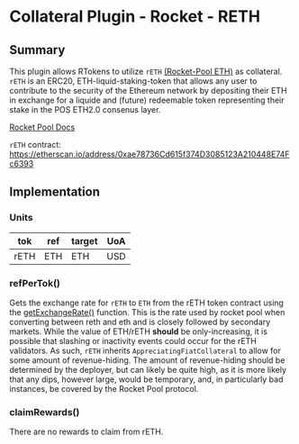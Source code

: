 # Collateral Plugin - Rocket - RETH

## Summary

This plugin allows RTokens to utilize `rETH` [(Rocket-Pool ETH)](https://github.com/rocket-pool/rocketpool/blob/master/contracts/contract/token/RocketTokenRETH.sol)
as collateral.  `rETH` is an ERC20, ETH-liquid-staking-token that allows any user to contribute to the security of the
Ethereum network by depositing their ETH in exchange for a liquide and (future) redeemable token representing their
stake in the POS ETH2.0 consenus layer.

[Rocket Pool Docs](https://docs.rocketpool.net/overview/)

`rETH` contract: <https://etherscan.io/address/0xae78736Cd615f374D3085123A210448E74Fc6393>


## Implementation

### Units

| tok    | ref   | target | UoA |
| ------ | ----- | ------ | --- |
| rETH   | ETH   | ETH    | USD |

### refPerTok()

Gets the exchange rate for `rETH` to `ETH` from the rETH token contract using the [getExchangeRate()](https://github.com/rocket-pool/rocketpool/blob/master/contracts/contract/token/RocketTokenRETH.sol#L66)
function.  This is the rate used by rocket pool when converting between reth and eth and is closely followed by secondary markets.
While the value of ETH/rETH **should** be only-increasing, it is possible that slashing or inactivity events could occur for the rETH
validators.  As such, `rETH` inherits `AppreciatingFiatCollateral` to allow for some amount of revenue-hiding.  The amount of
revenue-hiding should be determined by the deployer, but can likely be quite high, as it is more likely that any dips, however large,
would be temporary, and, in particularly bad instances, be covered by the Rocket Pool protocol.

### claimRewards()

There are no rewards to claim from rETH.
